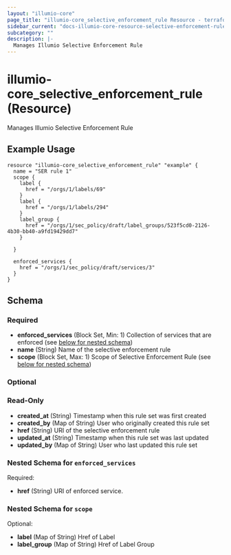 ```yaml
---
layout: "illumio-core"
page_title: "illumio-core_selective_enforcement_rule Resource - terraform-provider-illumio-core"
sidebar_current: "docs-illumio-core-resource-selective-enforcement-rule"
subcategory: ""
description: |-
  Manages Illumio Selective Enforcement Rule
---
```


# illumio-core_selective_enforcement_rule (Resource)

Manages Illumio Selective Enforcement Rule

Example Usage
------------

```hcl
resource "illumio-core_selective_enforcement_rule" "example" {
  name = "SER rule 1"
  scope {
    label {
      href = "/orgs/1/labels/69"
    }
    label {
      href = "/orgs/1/labels/294"
    }
    label_group {
      href = "/orgs/1/sec_policy/draft/label_groups/523f5cd0-2126-4b30-bb40-a9fd19429dd7"
    }

  }

  enforced_services {
    href = "/orgs/1/sec_policy/draft/services/3"
  }
}
```


## Schema





### Required

- **enforced_services** (Block Set, Min: 1) Collection of services that are enforced (see [below for nested schema](#nestedblock--enforced_services))
- **name** (String) Name of the selective enforcement rule
- **scope** (Block Set, Max: 1) Scope of Selective Enforcement Rule (see [below for nested schema](#nestedblock--scope))

### Optional

### Read-Only

- **created_at** (String) Timestamp when this rule set was first created
- **created_by** (Map of String) User who originally created this rule set
- **href** (String) URI of the selective enforcement rule
- **updated_at** (String) Timestamp when this rule set was last updated
- **updated_by** (Map of String) User who last updated this rule set

<a id="nestedblock--enforced_services"></a>
### Nested Schema for `enforced_services`

Required:

- **href** (String) URI of enforced service.


<a id="nestedblock--scope"></a>
### Nested Schema for `scope`

Optional:

- **label** (Map of String) Href of Label
- **label_group** (Map of String) Href of Label Group


